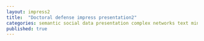 ```yaml
---
layout: impress2
title:  "Doctoral defense impress presentation2"
categories: semantic social data presentation complex networks text mining
published: true
---
```

